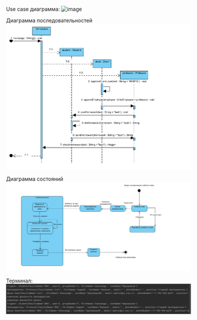 Use case диаграмма:
![image]([https://github.com/Meetin82/mispis_10/assets/90614890/f5ba4c78-30f5-429e-9a9e-18cf053e5649](https://github.com/Arleqquinn/MISPIS_10/blob/main/task10_mispis/lab10-master/pictures/207662817-e4b4df4f-55f3-48de-8897-cf9a4ecfa045.png))

Диаграмма последовательностей
![image](https://github.com/Arleqquinn/MISPIS_10/blob/main/task10_mispis/lab10-master/pictures/sequenses.png)

Диаграмма состояний
![image](https://github.com/Arleqquinn/MISPIS_10/blob/main/task10_mispis/lab10-master/pictures/state.png)

Терминал:
![image](https://github.com/Arleqquinn/MISPIS_10/blob/main/task10_mispis/lab10-master/pictures/img.png)
